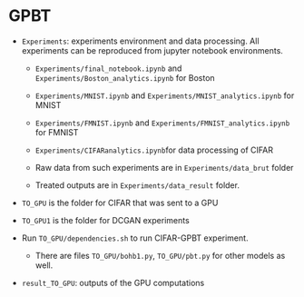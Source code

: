 # GPBT

- `Experiments`: experiments environment and data processing. All experiments can be reproduced from jupyter notebook environments.
  - `Experiments/final_notebook.ipynb` and `Experiments/Boston_analytics.ipynb` for Boston
  - `Experiments/MNIST.ipynb` and `Experiments/MNIST_analytics.ipynb` for MNIST
  - `Experiments/FMNIST.ipynb` and `Experiments/FMNIST_analytics.ipynb` for FMNIST
  - `Experiments/CIFARanalytics.ipynb`for data processing of CIFAR

  - Raw data from such experiments are in `Experiments/data_brut` folder
  - Treated outputs are in `Experiments/data_result` folder. 

- `TO_GPU` is the folder for CIFAR that was sent to a GPU
- `TO_GPU1` is the folder for DCGAN experiments

- Run `TO_GPU/dependencies.sh` to run CIFAR-GPBT experiment.
  - There are files `TO_GPU/bohb1.py`, `TO_GPU/pbt.py` for other models as well. 
- `result_TO_GPU`: outputs of the GPU computations

